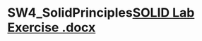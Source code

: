 # SW4_SolidPrinciples[SOLID Lab Exercise .docx](https://github.com/user-attachments/files/19407200/SOLID.Lab.Exercise.docx)
